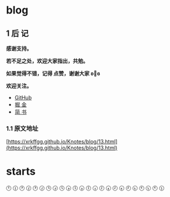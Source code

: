 # blog
## 1 后 记
**感谢支持。**

**若不足之处，欢迎大家指出，共勉。**

**如果觉得不错，记得 点赞，谢谢大家 ʚ💖ɞ**

**欢迎关注。** 
- [GitHub](https://github.com/xrkffgg) 
- [掘 金](https://juejin.im/user/59c369496fb9a00a4843a3e2) 
- [简 书](https://www.jianshu.com/u/4ca4daac5890)

### 1.1 原文地址
[https://xrkffgg.github.io/Knotes/blog/13.html](https://xrkffgg.github.io/Knotes/blog/13.html)

# starts
🕛 🕧 🕐 🕜 🕑 🕝 🕒 🕞 🕓 🕟 🕔 🕠 🕕 🕡 🕖 🕢 🕗 🕣 🕘 🕤 🕙 🕥 🕚 🕦